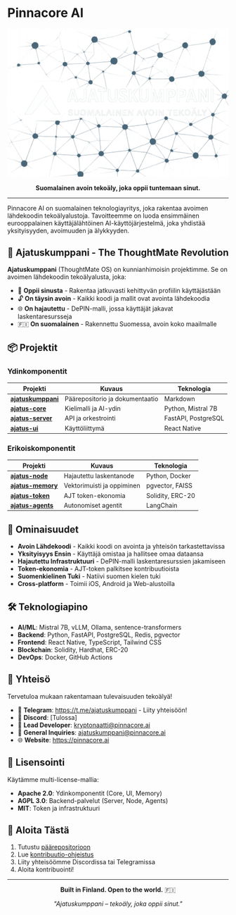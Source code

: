 # Pinnacore AI

<p align="center">
  <img src="https://raw.githubusercontent.com/Pinnacore-AI/ajatuskumppani/master/assets/logos/ajatuskumppani-banner.png" alt="Ajatuskumppani Banner" width="800"/>
</p>

<p align="center">
  <strong>Suomalainen avoin tekoäly, joka oppii tuntemaan sinut.</strong>
</p>

---

Pinnacore AI on suomalainen teknologiayritys, joka rakentaa avoimen lähdekoodin tekoälyalustoja. Tavoitteemme on luoda ensimmäinen eurooppalainen käyttäjälähtöinen AI-käyttöjärjestelmä, joka yhdistää yksityisyyden, avoimuuden ja älykkyyden.

## 🚀 Ajatuskumppani - The ThoughtMate Revolution

**Ajatuskumppani** (ThoughtMate OS) on kunnianhimoisin projektimme. Se on avoimen lähdekoodin tekoälyalusta, joka:

- 🧠 **Oppii sinusta** - Rakentaa jatkuvasti kehittyvän profiilin käyttäjästään
- 🔓 **On täysin avoin** - Kaikki koodi ja mallit ovat avointa lähdekoodia
- 🌐 **On hajautettu** - DePIN-malli, jossa käyttäjät jakavat laskentaresursseja
- 🇫🇮 **On suomalainen** - Rakennettu Suomessa, avoin koko maailmalle

## 📦 Projektit

### Ydinkomponentit

| Projekti | Kuvaus | Teknologia |
|----------|---------|-----------|
| [**ajatuskumppani**](https://github.com/Pinnacore-AI/ajatuskumppani) | Päärepositorio ja dokumentaatio | Markdown |
| [**ajatus-core**](https://github.com/Pinnacore-AI/ajatus-core) | Kielimalli ja AI-ydin | Python, Mistral 7B |
| [**ajatus-server**](https://github.com/Pinnacore-AI/ajatus-server) | API ja orkestrointi | FastAPI, PostgreSQL |
| [**ajatus-ui**](https://github.com/Pinnacore-AI/ajatus-ui) | Käyttöliittymä | React Native |

### Erikoiskomponentit

| Projekti | Kuvaus | Teknologia |
|----------|---------|-----------|
| [**ajatus-node**](https://github.com/Pinnacore-AI/ajatus-node) | Hajautettu laskentanode | Python, Docker |
| [**ajatus-memory**](https://github.com/Pinnacore-AI/ajatus-memory) | Vektorimuisti ja oppiminen | pgvector, FAISS |
| [**ajatus-token**](https://github.com/Pinnacore-AI/ajatus-token) | AJT token-ekonomia | Solidity, ERC-20 |
| [**ajatus-agents**](https://github.com/Pinnacore-AI/ajatus-agents) | Autonomiset agentit | LangChain |

## 🌟 Ominaisuudet

- **Avoin Lähdekoodi** - Kaikki koodi on avointa ja yhteisön tarkastettavissa
- **Yksityisyys Ensin** - Käyttäjä omistaa ja hallitsee omaa dataansa
- **Hajautettu Infrastruktuuri** - DePIN-malli laskentaresurssien jakamiseen
- **Token-ekonomia** - AJT-token palkitsee kontribuutioista
- **Suomenkielinen Tuki** - Natiivi suomen kielen tuki
- **Cross-platform** - Toimii iOS, Android ja Web-alustoilla

## 🛠️ Teknologiapino

- **AI/ML**: Mistral 7B, vLLM, Ollama, sentence-transformers
- **Backend**: Python, FastAPI, PostgreSQL, Redis, pgvector
- **Frontend**: React Native, TypeScript, Tailwind CSS
- **Blockchain**: Solidity, Hardhat, ERC-20
- **DevOps**: Docker, GitHub Actions

## 🤝 Yhteisö

Tervetuloa mukaan rakentamaan tulevaisuuden tekoälyä!

- 📱 **Telegram**: https://t.me/ajatuskumppani - Liity yhteisöön!
- 💬 **Discord**: [Tulossa]
- 📧 **Lead Developer**: kryptonaatti@pinnacore.ai
- 📧 **General Inquiries**: ajatuskumppani@pinnacore.ai
- 🌐 **Website**: https://pinnacore.ai

## 📄 Lisensointi

Käytämme multi-license-mallia:
- **Apache 2.0**: Ydinkomponentit (Core, UI, Memory)
- **AGPL 3.0**: Backend-palvelut (Server, Node, Agents)
- **MIT**: Token ja infrastruktuuri

## 🚀 Aloita Tästä

1. Tutustu [päärepositorioon](https://github.com/Pinnacore-AI/ajatuskumppani)
2. Lue [kontribuutio-ohjeistus](https://github.com/Pinnacore-AI/ajatuskumppani/blob/master/CONTRIBUTING.md)
3. Liity yhteisöömme Discordissa tai Telegramissa
4. Aloita kontribuointi!

---

<p align="center">
  <strong>Built in Finland. Open to the world.</strong> 🇫🇮
</p>

<p align="center">
  <em>"Ajatuskumppani – tekoäly, joka oppii sinut."</em>
</p>

